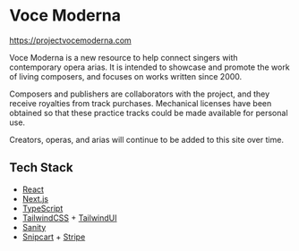 # Voce Moderna

https://projectvocemoderna.com

Voce Moderna is a new resource to help connect singers with contemporary opera arias. It is intended to showcase and promote the work of living composers, and focuses on works written since 2000.

Composers and publishers are collaborators with the project, and they receive royalties from track purchases. Mechanical licenses have been obtained so that these practice tracks could be made available for personal use.

Creators, operas, and arias will continue to be added to this site over time.

## Tech Stack
- [React](https://reactjs.org/)
- [Next.js](https://nextjs.org/)
- [TypeScript](https://www.typescriptlang.org/)
- [TailwindCSS](http://tailwindcss.com/) + [TailwindUI](http://tailwindui.com/)
- [Sanity](https://www.sanity.io/)
- [Snipcart](https://snipcart.com/) + [Stripe](https://stripe.com/)